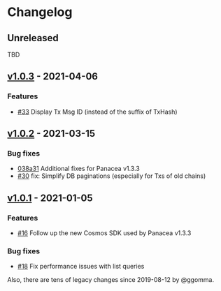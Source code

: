 # Changelog

## Unreleased

TBD

## [v1.0.3](https://github.com/medibloc/explorer/releases/tag/v1.0.3) - 2021-04-06

### Features

- [\#33](https://github.com/medibloc/explorer/pull/33) Display Tx Msg ID (instead of the suffix of TxHash)


## [v1.0.2](https://github.com/medibloc/explorer/releases/tag/v1.0.2) - 2021-03-15

### Bug fixes

- [038a31](https://github.com/medibloc/explorer/commit/038a313621b551c57d80a13a8cbb0c71dfc8a327) Additional fixes for Panacea v1.3.3
- [\#30](https://github.com/medibloc/explorer/pull/30) fix: Simplify DB paginations (especially for Txs of old chains)


## [v1.0.1](https://github.com/medibloc/explorer/releases/tag/v1.0.1) - 2021-01-05

### Features

- [\#16](https://github.com/medibloc/explorer/commit/86bb8134ffe063dce2030ffedb5316b90042fed2) Follow up the new Cosmos SDK used by Panacea v1.3.3

### Bug fixes

- [\#18](https://github.com/medibloc/explorer/pull/18) Fix performance issues with list queries

Also, there are tens of legacy changes since 2019-08-12 by @ggomma.
